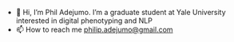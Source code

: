 - 👋 Hi, I’m Phil Adejumo. I’m a graduate student at Yale University interested in digital phenotyping and NLP
- 📫 How to reach me philip.adejumo@gmail.com

<!---
padejumo/padejumo is a ✨ special ✨ repository because its `README.md` (this file) appears on your GitHub profile.
You can click the Preview link to take a look at your changes.
--->
